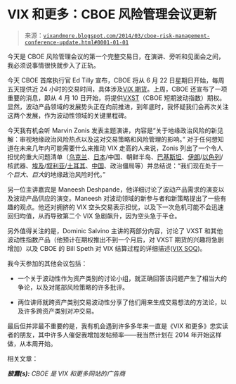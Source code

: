 <!--yml

category: 未分类

date: 2024-05-18 16:10:52

-->

# VIX 和更多：CBOE 风险管理会议更新

> 来源：[`vixandmore.blogspot.com/2014/03/cboe-risk-management-conference-update.html#0001-01-01`](http://vixandmore.blogspot.com/2014/03/cboe-risk-management-conference-update.html#0001-01-01)

今天是 CBOE 风险管理会议的第一个完整交易日，在演讲、旁听和见面会之间，我必须说事情很快就步入了正轨。

今天 CBOE 首席执行官 Ed Tilly 宣布，CBOE 将从 6 月 22 日星期日开始，每周五天提供近 24 小时的交易时间，具体涉及[VIX 期货](http://vixandmore.blogspot.com/search/label/VIX%20futures)。上周，CBOE 还宣布了一项重要的消息，即从 4 月 10 日开始，将提供[VXST](http://vixandmore.blogspot.com/search/label/VXST)（CBOE 短期波动指数）期权。显然，波动产品领域的发展势头正在向前推进，到年底时，我怀疑我们会再次关注这两个发展，作为波动性领域的关键里程碑。

今天我有机会听 Marvin Zonis 发表主题演讲，内容是“关于地缘政治风险的新见解：审视地缘政治风险热点以及这对交易策略和风险管理的影响。” 对于任何想知道在未来几年内可能需要什么来推动 VIX 走高的人来说，Zonis 列出了一个令人担忧的重大问题清单（[乌克兰](http://vixandmore.blogspot.com/search/label/Ukraine)、[日本](http://vixandmore.blogspot.com/search/label/Japan)/中国、朝鲜半岛、[巴基斯坦](http://vixandmore.blogspot.com/search/label/Pakistan)、[伊朗](http://vixandmore.blogspot.com/search/label/Iran)/[以色列](http://vixandmore.blogspot.com/search/label/Israel)/核武器、[埃及](http://vixandmore.blogspot.com/search/label/Egypt)/[叙利亚](http://vixandmore.blogspot.com/search/label/Syria)/[土耳其](http://vixandmore.blogspot.com/search/label/TUR)、[中国](http://vixandmore.blogspot.com/search/label/China)、政治僵局等）并总结说：“我们现在处于一个*巨大*、*巨大*的地缘政治风险时代。”

另一位主讲嘉宾是 Maneesh Deshpande，他详细讨论了波动产品需求的演变以及波动产品供应的演变。Maneesh 对波动领域的新参与者和新策略提出了一些有趣的观点。他还对拥挤的 VIX 空头交易表示担忧，以及下一次危机可能不会迅速回归均值，从而导致第二个 VIX 急剧飙升，因为空头急于平仓。

另外值得关注的是，Dominic Salvino 主讲的两部分内容，讨论了 VXST 和其他波动性指数产品（他预计在期权推出不到一个月后，对 VXST 期货的兴趣将急剧增加）以及 CBOE 的 Bill Speth 对 VIX 结算过程的详细描述([VIX SOQ](http://vixandmore.blogspot.com/search/label/VIX%20SOQ))。

我今天参加的其他会议包括：

+   一个关于波动性作为资产类别的讨论小组，就正确回答该问题产生了相当大的争论，以及对尾部风险策略的许多批评。

+   两位讲师就跨资产类别交易波动性分享了他们用来生成交易想法的方法论，以及许多跨资产类别对冲交易。

最后但并非最不重要的是，我有机会遇到许多多年来一直是《VIX 和更多》忠实读者的朋友，其中许多人催促我增加发帖频率——我当然计划在 2014 年开始这样做，从本周开始。

相关文章：

***披露(s):*** *CBOE 是 VIX 和更多网站的广告商*
